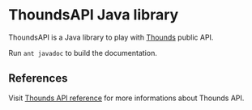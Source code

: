 # ThoundsAPI Java library

ThoundsAPI is a Java library to play with [Thounds](http://thounds.com "What music are you thinking?") public API.

Run `ant javadoc` to build the documentation.

## References

Visit [Thounds API reference](http://developers.thounds.com/ "Thounds API reference") for more informations about Thounds API.